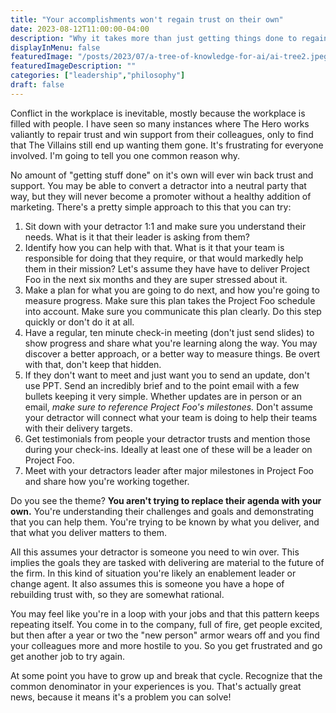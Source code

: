 ```yaml
---
title: "Your accomplishments won't regain trust on their own"
date: 2023-08-12T11:00:00-04:00
description: "Why it takes more than just getting things done to regain trust with a colleague"
displayInMenu: false
featuredImage: "/posts/2023/07/a-tree-of-knowledge-for-ai/ai-tree2.jpeg"
featuredImageDescription: ""
categories: ["leadership","philosophy"]
draft: false
---
```

Conflict in the workplace is inevitable, mostly because the workplace is filled with people.  I have seen so many instances where The Hero works valiantly to repair trust and win support from their colleagues, only to find that The Villains still end up wanting them gone.  It's frustrating for everyone involved.  I'm going to tell you one common reason why.

No amount of "getting stuff done" on it's own will ever win back trust and support.  You may be able to convert a detractor into a neutral party that way, but they will never become a promoter without a healthy addition of marketing.  There's a pretty simple approach to this that you can try:

1. Sit down with your detractor 1:1 and make sure you understand their needs.  What is it that their leader is asking from them?
1. Identify how you can help with that.  What is it that your team is responsible for doing that they require, or that would markedly help them in their mission?  Let's assume they have have to deliver Project Foo in the next six months and they are super stressed about it.
1. Make a plan for what you are going to do next, and how you're going to measure progress.  Make sure this plan takes the Project Foo schedule into account.  Make sure you communicate this plan clearly.  Do this step quickly or don't do it at all.
1. Have a regular, ten minute check-in meeting (don't just send slides) to show progress and share what you're learning along the way.  You may discover a better approach, or a better way to measure things.  Be overt with that, don't keep that hidden.
1. If they don't want to meet and just want you to send an update, don't use PPT. Send an incredibly brief and to the point email with a few bullets keeping it very simple.  Whether updates are in person or an email, *make sure to reference Project Foo's milestones.*  Don't assume your detractor will connect what your team is doing to help their teams with their delivery targets.
1. Get testimonials from people your detractor trusts and mention those during your check-ins.  Ideally at least one of these will be a leader on Project Foo.
1. Meet with your detractors leader after major milestones in Project Foo and share how you're working together.

Do you see the theme?  **You aren't trying to replace their agenda with your own.**  You're understanding their challenges and goals and demonstrating that you can help them.  You're trying to be known by what you deliver, and that what you deliver matters to them.

All this assumes your detractor is someone you need to win over.  This implies the goals they are tasked with delivering are material to the future of the firm.  In this kind of situation you're likely an enablement leader or change agent.  It also assumes this is someone you have a hope of rebuilding trust with, so they are somewhat rational.

You may feel like you're in a loop with your jobs and that this pattern keeps repeating itself.  You come in to the company, full of fire, get people excited, but then after a year or two the "new person" armor wears off and you find your colleagues more and more hostile to you.  So you get frustrated and go get another job to try again.  

At some point you have to grow up and break that cycle.  Recognize that the common denominator in your experiences is you.  That's actually great news, because it means it's a problem you can solve!